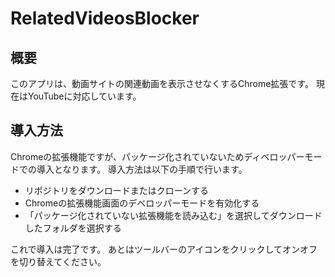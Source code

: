 # RelatedVideosBlocker
## 概要
このアプリは、動画サイトの関連動画を表示させなくするChrome拡張です。
現在はYouTubeに対応しています。

## 導入方法
Chromeの拡張機能ですが、パッケージ化されていないためディベロッパーモードでの導入となります。
導入方法は以下の手順で行います。

- リポジトリをダウンロードまたはクローンする
- Chromeの拡張機能画面のデベロッパーモードを有効化する
- 「パッケージ化されていない拡張機能を読み込む」を選択してダウンロードしたフォルダを選択する

これで導入は完了です。
あとはツールバーのアイコンをクリックしてオンオフを切り替えてください。